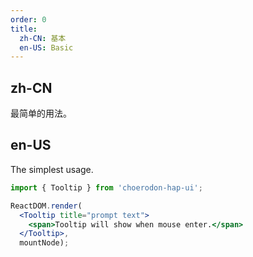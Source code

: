 ```yaml
---
order: 0
title:
  zh-CN: 基本
  en-US: Basic
---
```


## zh-CN

最简单的用法。

## en-US

The simplest usage.

````jsx
import { Tooltip } from 'choerodon-hap-ui';

ReactDOM.render(
  <Tooltip title="prompt text">
    <span>Tooltip will show when mouse enter.</span>
  </Tooltip>,
  mountNode);
````

